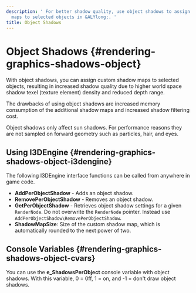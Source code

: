 ```yaml
---
description: ' For better shadow quality, use object shadows to assign custom shadow
  maps to selected objects in &ALYlong;. '
title: Object Shadows
---
```

# Object Shadows {#rendering-graphics-shadows-object}

With object shadows, you can assign custom shadow maps to selected objects, resulting in increased shadow quality due to higher world space shadow texel \(texture element\) density and reduced depth range\.

The drawbacks of using object shadows are increased memory consumption of the additional shadow maps and increased shadow filtering cost\.

Object shadows only affect sun shadows\. For performance reasons they are not sampled on forward geometry such as particles, hair, and eyes\.

## Using I3DEngine {#rendering-graphics-shadows-object-i3dengine}

The following I3DEngine interface functions can be called from anywhere in game code\.
+ **AddPerObjectShadow** - Adds an object shadow\.
+ **RemovePerObjectShadow** - Removes an object shadow\.
+ **GetPerObjectShadow** - Retrieves object shadow settings for a given `RenderNode`\. Do not overwrite the `RenderNode` pointer\. Instead use `AddPerObjectShadow\RemovePerObjectShadow`\.
+ **ShadowMapSize**: Size of the custom shadow map, which is automatically rounded to the next power of two\.

## Console Variables {#rendering-graphics-shadows-object-cvars}

You can use the **e\_ShadowsPerObject** console variable with object shadows\. With this variable, 0 = 0ff, 1 = on, and \-1 = don't draw object shadows\.